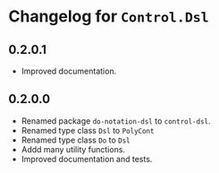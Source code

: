 # Changelog for `Control.Dsl`

## 0.2.0.1
* Improved documentation.

## 0.2.0.0

* Renamed package `do-notation-dsl` to `control-dsl`.
* Renamed type class `Dsl` to `PolyCont`
* Renamed type class `Do` to `Dsl`
* Addd many utility functions.
* Improved documentation and tests.
